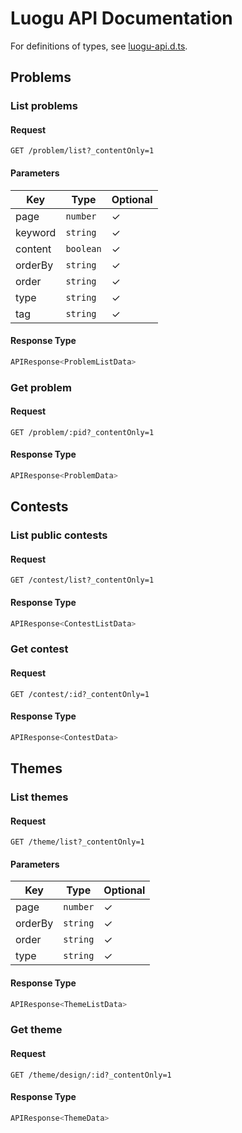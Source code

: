 # Luogu API Documentation

For definitions of types, see [luogu-api.d.ts](luogu-api.d.ts).

## Problems

### List problems

#### Request

```
GET /problem/list?_contentOnly=1
```

#### Parameters

| Key | Type | Optional |
|-|-|-|
| page | `number` | ✓ |
| keyword | `string` | ✓ |
| content | `boolean` | ✓ |
| orderBy | `string` | ✓ |
| order | `string` | ✓ |
| type | `string` | ✓ |
| tag | `string` | ✓ |

#### Response Type

```ts
APIResponse<ProblemListData>
```

### Get problem

#### Request

```
GET /problem/:pid?_contentOnly=1
```

#### Response Type

```ts
APIResponse<ProblemData>
```

## Contests

### List public contests

#### Request

```
GET /contest/list?_contentOnly=1
```

#### Response Type

```ts
APIResponse<ContestListData>
```

### Get contest

#### Request

```
GET /contest/:id?_contentOnly=1
```

#### Response Type

```ts
APIResponse<ContestData>
```

## Themes

### List themes

#### Request

```
GET /theme/list?_contentOnly=1
```

#### Parameters

| Key | Type | Optional |
|-|-|-|
| page | `number` | ✓ |
| orderBy | `string` | ✓ |
| order | `string` | ✓ |
| type | `string` | ✓ |

#### Response Type

```ts
APIResponse<ThemeListData>
```

### Get theme

#### Request

```
GET /theme/design/:id?_contentOnly=1
```

#### Response Type

```ts
APIResponse<ThemeData>
```
